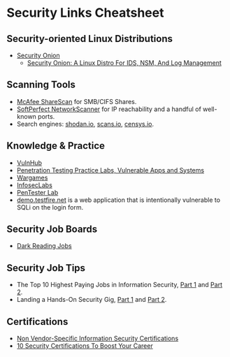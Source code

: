 <!-- -
Title: Security Links Cheatsheet
Description: A collection of random links related to information security
First Published: 2015-09-20
- -->

Security Links Cheatsheet
=========================

Security-oriented Linux Distributions
-------------------------------------

*   [Security Onion](securityonion.net)
    *   [Security Onion: A Linux Distro For IDS, NSM, And Log Management](http://www.unixmen.com/security-onion-linux-distro-ids-nsm-log-management/)

Scanning Tools
--------------

*   [McAfee ShareScan](http://www.mcafee.com/us/downloads/free-tools/sharescan.aspx) for 
    SMB/CIFS Shares.
*   [SoftPerfect NetworkScanner](https://www.softperfect.com/products/networkscanner/) for 
    IP reachability and a handful of well-known ports.
*   Search engines: [shodan.io](https://www.shodan.io/), [scans.io](https://scans.io/), 
    [censys.io](https://www.censys.io/).

Knowledge & Practice
--------------------

*   [VulnHub](https://www.vulnhub.com/)
*   [Penetration Testing Practice Labs, Vulnerable Apps and Systems][6]
*   [Wargames][7]
*   [InfosecLabs](http://www.thehonz.com/infoseclabs/)
*   [PenTester Lab](https://pentesterlab.com/)
*   [demo.testfire.net](http://demo.testfire.net/) is a web application that 
    is intentionally vulnerable to SQLi on the login form.

Security Job Boards
-------------------

*   [Dark Reading Jobs](http://jobs.darkreading.com/)

Security Job Tips
-----------------

*   The Top 10 Highest Paying Jobs in Information Security, [Part 1][1] and 
    [Part 2][2].
*   Landing a Hands-On Security Gig, [Part 1][3] and [Part 2][4].

Certifications
--------------

*   [Non Vendor-Specific Information Security Certifications][5]
*   [10 Security Certifications To Boost Your Career][8]

<!-- Links -->
[1]: http://www.tripwire.com/state-of-security/off-topic/the-top-10-highest-paying-jobs-in-information-security-part-1/
[2]: http://www.tripwire.com/state-of-security/security-awareness/the-top-10-highest-paying-jobs-in-information-security-part-2/
[3]: http://www.tripwire.com/state-of-security/risk-based-security-for-executives/connecting-security-to-the-business/landing-a-hands-on-security-gig-part-1/
[4]: http://www.tripwire.com/state-of-security/risk-based-security-for-executives/connecting-security-to-the-business/landing-a-hands-on-security-gig-part-2/
[5]: https://www.concise-courses.com/security/certifications-industry-list/
[6]: http://www.amanhardikar.com/mindmaps/Practice.html
[7]: http://overthewire.org/wargames/
[8]: http://www.darkreading.com/risk/10-security-certifications-to-boost-your-career/d/d-id/1322449?_mc=RSS_DR_EDT
